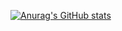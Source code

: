 [![Anurag's GitHub stats](https://github-readme-stats.vercel.app/api?username=weihong19971222&show_icons=true&theme=discord_old_blurple)](https://github.com/anuraghazra/github-readme-stats)